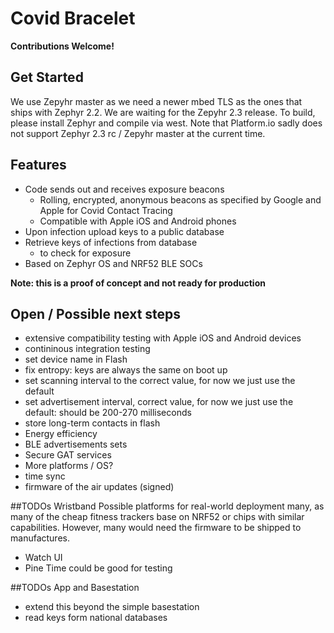 # Covid Bracelet

**Contributions Welcome!**

## Get Started
We use Zepyhr master as we need a newer mbed TLS as the ones that ships with Zephyr 2.2. We are waiting for the Zepyhr 2.3 release. To build, please install Zephyr and compile via west. Note that Platform.io sadly does not support Zephyr 2.3 rc / Zepyhr master at the current time.

## Features
* Code sends out and receives exposure beacons
  * Rolling, encrypted, anonymous beacons as specified by Google and Apple for Covid Contact Tracing
  * Compatible with Apple iOS and Android phones
* Upon infection upload keys to a public database
* Retrieve keys of infections from database
  * to check for exposure
* Based on Zephyr OS and NRF52 BLE SOCs

**Note: this is a proof of concept and not ready for production**

## Open / Possible next steps
* extensive compatibility testing with Apple iOS and Android devices
* contininous integration testing
* set device name in Flash
* fix entropy: keys are always the same on boot up
* set scanning interval to the correct value, for now we just use the default
* set advertisement interval, correct value, for now we just use the default: should be 200-270 milliseconds
* store long-term contacts in flash
* Energy efficiency
* BLE advertisements sets
* Secure GAT services
* More platforms / OS?
* time sync
* firmware of the air updates (signed)

##TODOs Wristband
Possible platforms for real-world deployment many, as many of the cheap fitness trackers base on NRF52 or chips with similar capabilities.
However, many would need the firmware to be shipped to manufactures.
* Watch UI
* Pine Time could be good for testing

##TODOs App and Basestation
* extend this beyond the simple basestation
* read keys form national databases
